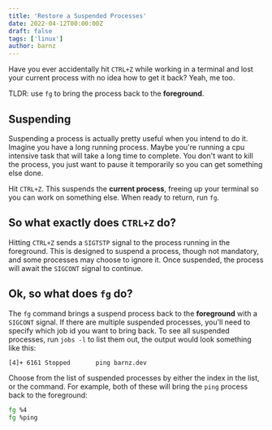 ```yaml
---
title: 'Restore a Suspended Processes'
date: 2022-04-12T00:00:00Z
draft: false
tags: ['linux']
author: barnz
---
```


Have you ever accidentally hit `CTRL+Z` while working in a terminal and lost your current process with no idea how to get it back? Yeah, me too.

<!--more-->

TLDR: use `fg` to bring the process back to the **foreground**.

## Suspending
Suspending a process is actually pretty useful when you intend to do it. Imagine you have a long running process. Maybe you're running a cpu intensive task that will take a long time to complete. You don't want to kill the process, you just want to pause it temporarily so you can get something else done.

Hit `CTRL+Z`. This suspends the **current process**, freeing up your terminal so you can work on something else. When ready to return, run `fg`.

## So what exactly does `CTRL+Z` do?
Hitting `CTRL+Z` sends a `SIGTSTP` signal to the process running in the foreground. This is designed to suspend a process, though not mandatory, and some processes may choose to ignore it. Once suspended, the process will await the `SIGCONT` signal to continue.

## Ok, so what does `fg` do?
The `fg` command brings a suspend process back to the **foreground** with a `SIGCONT` signal. If there are multiple suspended processes, you'll need to specify which job id you want to bring back. To see all suspended processes, run `jobs -l` to list them out, the output would look something like this:

```bash {linenos=false}
[4]+ 6161 Stopped       ping barnz.dev
```

Choose from the list of suspended processes by either the index in the list, or the command. For example, both of these will bring the `ping` process back to the foreground:

```bash {linenos=false}
fg %4
fg %ping
```

